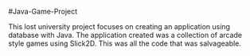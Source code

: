 #Java-Game-Project

This lost university project focuses on creating an application using database with Java. The application created was a collection of arcade style games using Slick2D. This was all the code that was salvageable. 
